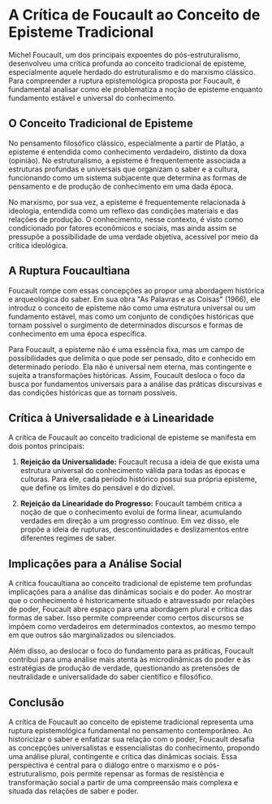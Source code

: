 
# A Crítica de Foucault ao Conceito de Episteme Tradicional

Michel Foucault, um dos principais expoentes do pós-estruturalismo, desenvolveu uma crítica profunda ao conceito tradicional de episteme, especialmente aquele herdado do estruturalismo e do marxismo clássico. Para compreender a ruptura epistemológica proposta por Foucault, é fundamental analisar como ele problematiza a noção de episteme enquanto fundamento estável e universal do conhecimento.

## O Conceito Tradicional de Episteme

No pensamento filosófico clássico, especialmente a partir de Platão, a episteme é entendida como conhecimento verdadeiro, distinto da doxa (opinião). No estruturalismo, a episteme é frequentemente associada a estruturas profundas e universais que organizam o saber e a cultura, funcionando como um sistema subjacente que determina as formas de pensamento e de produção de conhecimento em uma dada época.

No marxismo, por sua vez, a episteme é frequentemente relacionada à ideologia, entendida como um reflexo das condições materiais e das relações de produção. O conhecimento, nesse contexto, é visto como condicionado por fatores econômicos e sociais, mas ainda assim se pressupõe a possibilidade de uma verdade objetiva, acessível por meio da crítica ideológica.

## A Ruptura Foucaultiana

Foucault rompe com essas concepções ao propor uma abordagem histórica e arqueológica do saber. Em sua obra "As Palavras e as Coisas" (1966), ele introduz o conceito de episteme não como uma estrutura universal ou um fundamento estável, mas como um conjunto de condições históricas que tornam possível o surgimento de determinados discursos e formas de conhecimento em uma época específica.

Para Foucault, a episteme não é uma essência fixa, mas um campo de possibilidades que delimita o que pode ser pensado, dito e conhecido em determinado período. Ela não é universal nem eterna, mas contingente e sujeita a transformações históricas. Assim, Foucault desloca o foco da busca por fundamentos universais para a análise das práticas discursivas e das condições históricas que as tornam possíveis.

## Crítica à Universalidade e à Linearidade

A crítica de Foucault ao conceito tradicional de episteme se manifesta em dois pontos principais:

1. **Rejeição da Universalidade:** Foucault recusa a ideia de que exista uma estrutura universal do conhecimento válida para todas as épocas e culturas. Para ele, cada período histórico possui sua própria episteme, que define os limites do pensável e do dizível.

2. **Rejeição da Linearidade do Progresso:** Foucault também critica a noção de que o conhecimento evolui de forma linear, acumulando verdades em direção a um progresso contínuo. Em vez disso, ele propõe a ideia de rupturas, descontinuidades e deslizamentos entre diferentes regimes de saber.

## Implicações para a Análise Social

A crítica foucaultiana ao conceito tradicional de episteme tem profundas implicações para a análise das dinâmicas sociais e do poder. Ao mostrar que o conhecimento é historicamente situado e atravessado por relações de poder, Foucault abre espaço para uma abordagem plural e crítica das formas de saber. Isso permite compreender como certos discursos se impõem como verdadeiros em determinados contextos, ao mesmo tempo em que outros são marginalizados ou silenciados.

Além disso, ao deslocar o foco do fundamento para as práticas, Foucault contribui para uma análise mais atenta às microdinâmicas do poder e às estratégias de produção de verdade, questionando as pretensões de neutralidade e universalidade do saber científico e filosófico.

## Conclusão

A crítica de Foucault ao conceito de episteme tradicional representa uma ruptura epistemológica fundamental no pensamento contemporâneo. Ao historicizar o saber e enfatizar sua relação com o poder, Foucault desafia as concepções universalistas e essencialistas do conhecimento, propondo uma análise plural, contingente e crítica das dinâmicas sociais. Essa perspectiva é central para o diálogo entre o marxismo e o pós-estruturalismo, pois permite repensar as formas de resistência e transformação social a partir de uma compreensão mais complexa e situada das relações de saber e poder.
```
